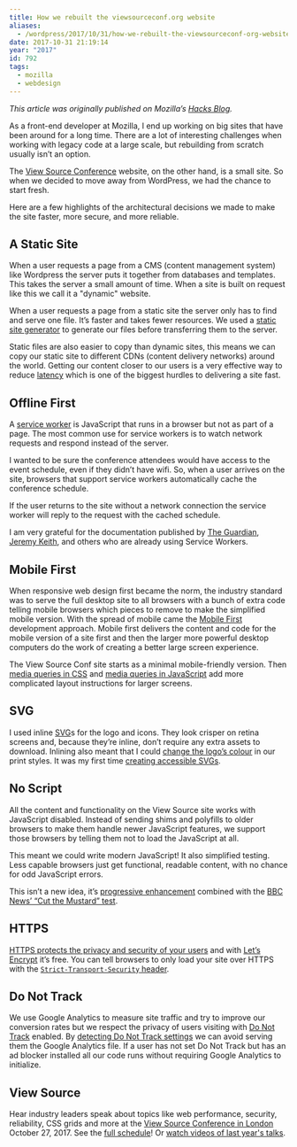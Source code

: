 ```yaml
---
title: How we rebuilt the viewsourceconf.org website
aliases:
  - /wordpress/2017/10/31/how-we-rebuilt-the-viewsourceconf-org-website/
date: 2017-10-31 21:19:14
year: "2017"
id: 792
tags:
  - mozilla
  - webdesign
---
```


_This article was originally published on Mozilla’s [Hacks Blog](https://hacks.mozilla.org/2017/10/how-we-rebuilt-the-viewsourceconf-org-website/)._

As a front-end developer at Mozilla, I end up working on big sites that have been around for a long time. There are a lot of interesting challenges when working with legacy code at a large scale, but rebuilding from scratch usually isn’t an option.

The [View Source Conference](http://viewsourceconf.org/) website, on the other hand, is a small site. So when we decided to move away from WordPress, we had the chance to start fresh.

Here are a few highlights of the architectural decisions we made to make the site faster, more secure, and more reliable.

## A Static Site

When a user requests a page from a CMS (content management system) like Wordpress the server puts it together from databases and templates. This takes the server a small amount of time. When a site is built on request like this we call it a "dynamic" website.

When a user requests a page from a static site the server only has to find and serve one file. It’s faster and takes fewer resources. We used a [static site generator](https://www.sitepoint.com/7-reasons-use-static-site-generator/) to generate our files before transferring them to the server.

Static files are also easier to copy than dynamic sites, this means we can copy our static site to different CDNs (content delivery networks) around the world. Getting our content closer to our users is a very effective way to reduce [latency](https://www.igvita.com/2012/07/19/latency-the-new-web-performance-bottleneck/) which is one of the biggest hurdles to delivering a site fast.

## Offline First

A [service worker](https://developer.mozilla.org/docs/Web/API/Service_Worker_API/Using_Service_Workers) is JavaScript that runs in a browser but not as part of a page. The most common use for service workers is to watch network requests and respond instead of the server.

I wanted to be sure the conference attendees would have access to the event schedule, even if they didn’t have wifi. So, when a user arrives on the site, browsers that support service workers automatically cache the conference schedule.

If the user returns to the site without a network connection the service worker will reply to the request with the cached schedule.

I am very grateful for the documentation published by [The Guardian](https://www.theguardian.com/info/developer-blog/2015/nov/04/building-an-offline-page-for-theguardiancom), [Jeremy Keith](https://www.theguardian.com/info/developer-blog/2015/nov/04/building-an-offline-page-for-theguardiancom), and  others who are already using Service Workers.

## Mobile First

When responsive web design first became the norm, the industry standard was to serve the full desktop site to all browsers with a bunch of extra code telling mobile browsers which pieces to remove to make the simplified mobile version. With the spread of mobile came the  [Mobile First](https://www.lukew.com/ff/entry.asp?1137) development approach. Mobile first delivers the content and code for the mobile version of a site first and then the larger more powerful desktop computers do the work of creating a better large screen experience.

The View Source Conf site starts as a minimal mobile-friendly version. Then [media queries in CSS](https://developer.mozilla.org/en-US/docs/Web/CSS/Media_Queries) and [media queries in JavaScript](https://hacks.mozilla.org/2012/06/using-window-matchmedia-to-do-media-queries-in-javascript/) add more complicated layout instructions for larger screens.

## SVG

I used inline [SVG](https://developer.mozilla.org/en-US/docs/Web/SVG)s for the logo and icons. They look crisper on retina screens and, because they’re inline, don’t require any extra assets to download. Inlining also meant that I could [change the logo’s colour](https://css-tricks.com/cascading-svg-fill-color/) in our print styles. It was my first time [creating accessible SVGs](https://www.sitepoint.com/tips-accessible-svg/).

## No Script

All the content and functionality on the View Source site works with JavaScript disabled. Instead of sending shims and polyfills to older browsers to make them handle newer JavaScript features, we support those browsers by telling them not to load the JavaScript at all.

This meant we could write modern JavaScript! It also simplified testing. Less capable browsers just get functional, readable content, with no chance for odd JavaScript errors.

This isn’t a new idea, it’s [progressive enhancement](https://alistapart.com/article/understandingprogressiveenhancement) combined with the [BBC News’ “Cut the Mustard” test](http://responsivenews.co.uk/post/18948466399/cutting-the-mustard).

## HTTPS

[HTTPS protects the privacy and security of your users](https://developers.google.com/web/fundamentals/security/encrypt-in-transit/why-https) and with [Let’s Encrypt](https://letsencrypt.org/) it’s free. You can tell browsers to only load your site over HTTPS with the [`Strict-Transport-Security` header](https://developer.mozilla.org/en-US/docs/Web/HTTP/Headers/Strict-Transport-Security).

## Do Not Track

We use Google Analytics to measure site traffic and try to improve our conversion rates but we respect the privacy of users visiting with [Do Not Track](https://en.wikipedia.org/wiki/Do_Not_Track) enabled. By [detecting Do Not Track settings](http://schalkneethling.github.io/blog/2015/11/06/respect-user-choice-do-not-track/) we can avoid serving them the Google Analytics file. If a user has not set Do Not Track but has an ad blocker installed all our code runs without requiring Google Analytics to initialize.

## View Source

Hear industry leaders speak about topics like web performance, security, reliability, CSS grids and more at the [View Source Conference in London](https://viewsourceconf.org/london-2017/) October 27, 2017\. See the [full schedule](https://viewsourceconf.org/london-2017/#schedule)! Or [watch videos of last year's talks](https://viewsourceconf.org/berlin-2016/).
